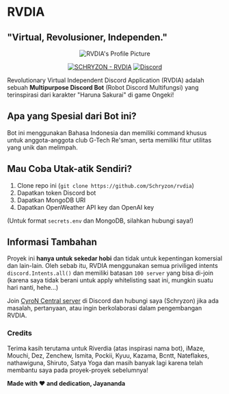 # RVDIA
## "Virtual, Revolusioner, Independen."
<p align="center">
  <img src="https://cdn.discordapp.com/avatars/957471338577166417/97d70a5769552db26474cad16f7431fa.png?size=512" alt="RVDIA's Profile Picture">
</p>

<p align="center">
  <a href="https://discord.com/api/oauth2/authorize?client_id=957471338577166417&permissions=1514446056561&scope=bot%20applications.commands">
  <img src="https://img.shields.io/badge/SCHRYZON-RVDIA-ff4df0?style=for-the-badge&logo=python&logoColor=yellow" alt="SCHRYZON - RVDIA"></a>
  <a href="https://discord.gg/QqWCnk6zxw"><img alt="Discord" src="https://img.shields.io/discord/877009215271604275?style=for-the-badge"></a>
</p>

Revolutionary Virtual Independent Discord Application (RVDIA) adalah sebuah **Multipurpose Discord Bot** (Robot Discord Multifungsi) yang terinspirasi dari karakter "Haruna Sakurai" di game Ongeki!

## Apa yang Spesial dari Bot ini?
Bot ini menggunakan Bahasa Indonesia dan memiliki command khusus untuk anggota-anggota club G-Tech Re'sman, serta memiliki fitur utilitas yang unik dan melimpah.

## Mau Coba Utak-atik Sendiri?
1. Clone repo ini (`git clone https://github.com/Schryzon/rvdia`)
2. Dapatkan token Discord bot
3. Dapatkan MongoDB URI
4. Dapatkan OpenWeather API key dan OpenAI key

(Untuk format `secrets.env` dan MongoDB, silahkan hubungi saya!)

## Informasi Tambahan
Proyek ini __hanya untuk sekedar hobi__ dan tidak untuk kepentingan komersial dan lain-lain. Oleh sebab itu, RVDIA menggunakan semua priviliged intents `discord.Intents.all()` dan memiliki batasan `100 server` yang bisa di-join (karena saya tidak berani untuk apply whitelisting saat ini, mungkin suatu hari nanti, hehe...)

Join [CyroN Central server](https://discord.gg/QqWCnk6zxw) di Discord dan hubungi saya (Schryzon) jika ada masalah, pertanyaan, atau ingin berkolaborasi dalam pengembangan RVDIA.

### Credits
Terima kasih terutama untuk Riverdia (atas inspirasi nama bot), iMaze, Mouchi, Dez, Zenchew, Ismita, Pockii, Kyuu, Kazama, Bcntt, Nateflakes, nathawiguna, Shiruto, Satya Yoga dan masih banyak lagi karena telah membantu saya pada proyek-proyek sebelumnya!

**Made with ❤️ and dedication, Jayananda**